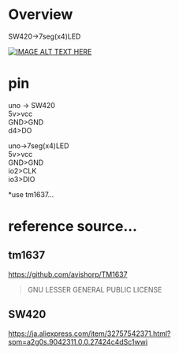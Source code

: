 # Overview
SW420->7seg(x4)LED

[![IMAGE ALT TEXT HERE](http://img.youtube.com/vi/dazaiBNsxPQ/0.jpg)](http://www.youtube.com/watch?v=dazaiBNsxPQ)

# pin
uno ->  SW420  
5v>vcc  
GND>GND  
d4>DO  

uno->7seg(x4)LED  
5v>vcc  
GND>GND  
io2>CLK  
io3>DIO  

*use tm1637...

# reference source...
## tm1637
https://github.com/avishorp/TM1637
>GNU LESSER GENERAL PUBLIC LICENSE

## SW420
https://ja.aliexpress.com/item/32757542371.html?spm=a2g0s.9042311.0.0.27424c4dSc1wwi